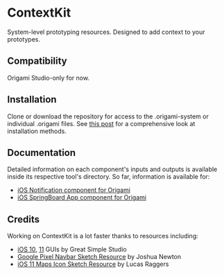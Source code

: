 # ContextKit
System-level prototyping resources. Designed to add context to your prototypes.

## Compatibility
Origami Studio-only for now.

## Installation
Clone or download the repository for access to the .origami-system or individual .origami files. See [this post](http://dannywhite.is/contextkit-for-origami/#installation) for a comprehensive look at installation methods.

## Documentation
Detailed information on each component's inputs and outputs is available inside its respective tool's directory. So far, information is available for:
- [iOS Notification component for Origami](origami/notification.md)
- [iOS SpringBoard App component for Origami](origami/springboard-app.md)

## Credits
Working on ContextKit is a lot faster thanks to resources including:

- [iOS 10](http://iosdesignkit.io/ios-gui/), [11](http://iosdesignkit.io/ios-11-gui/) GUIs by Great Simple Studio
- [Google Pixel Navbar Sketch Resource](https://www.sketchappsources.com/free-source/2674-google-pixel-navigation-bar-sketch-freebie-resource.html) by Joshua Newton
- [iOS 11 Maps Icon Sketch Resource](https://www.sketchappsources.com/free-source/2825-maps-icon-ios-11-sketch-freebie-resource.html) by Lucas Raggers
